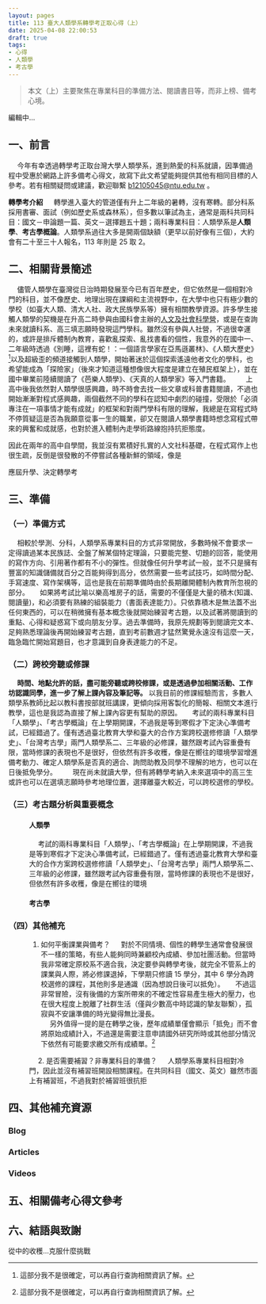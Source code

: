 ```yaml
---
layout: pages
title: 113 臺大人類學系轉學考正取心得（上）
date: 2025-04-08 22:00:53
draft: true
tags: 
- 心得
- 人類學
- 考古學
---
```

<style>
.indent-block {
  margin-left: 3em;
}
</style>


> 本文（上）主要聚焦在專業科目的準備方法、閱讀書目等，而非上榜、備考心境。 

編輯中...

## 一、前言
　	今年有幸透過轉學考正取台灣大學人類學系，進到熱愛的科系就讀，因準備過程中受惠於網路上許多備考心得文，故寫下此文希望能夠提供其他有相同目標的人參考。若有相關疑問或建議，歡迎聯繫 b12105045@ntu.edu.tw 。

**轉學考介紹**
　	轉學進入臺大的管道僅有升上二年級的暑轉，沒有寒轉。部分科系採用書審、面試（例如歷史系或森林系），但多數以筆試為主，通常是兩科共同科目：國文－申論題一篇、英文－選擇題五十題；兩科專業科目：人類學系是**人類學**、**考古學概論**。人類學系過往大多是開兩個缺額（更早以前好像有三個），大約會有二十至三十人報名，113 年則是 25 取 2。

## 二、相關背景簡述
　	儘管人類學在臺灣從日治時期發展至今已有百年歷史，但它依然是一個相對冷門的科目，並不像歷史、地理出現在課綱和主流視野中，在大學中也只有極少數的學校（如臺大人類、清大人社、政大民族學系等）擁有相關教學資源。許多學生接觸人類學的契機是在升高二時參與由國科會主辦的[人文及社會科學營](https://2025ntuhsc.wixsite.com/2025hsc)，或是在查詢未來就讀科系、高三填志願時發現這門學科。雖然沒有參與人社營，不過很幸運的，或許是排斥體制內教育，喜歡亂探索、亂找書看的個性，我意外的在國中一、二年級時透過《別睡，這裡有蛇！：一個語言學家在亞馬遜叢林》、《人類大歷史》[^1]以及超級歪的頻道接觸到人類學，開始著迷於這個探索遙遠他者文化的學科，也希望能成為「探險家」（後來才知道這種想像很大程度是建立在殖民框架上），並在國中畢業前陸續閱讀了《芭樂人類學》、《天真的人類學家》等入門書籍。
　　上高中後我依然對人類學很感興趣，時不時會去找一些文章或科普書籍閱讀，不過也開始漸漸對程式感興趣，兩個截然不同的學科在認知中劇烈的碰撞，受限於「必須專注在一項事情才能有成就」的框架和對兩門學科有限的理解，我總是在寫程式時不停質疑這是否為我願意從事一生的職業，卻又在閱讀人類學書籍時想念寫程式帶來的興奮和成就感，也對於進入體制內走學術路線抱持抗拒態度。

因此在兩年的高中自學間，我並沒有累積好扎實的人文社科基礎，在程式寫作上也很生疏，反倒是很發散的不停嘗試各種新鮮的領域，像是



應屆升學、決定轉學考


## 三、準備
### （一）準備方式
　 相較於學測、分科，人類學系專業科目的方式非常開放，多數時候不會要求一定得讀過某本民族誌、全盤了解某個特定理論，只要能完整、切題的回答，能使用的寫作方向、引用著作都有不小的彈性。但就像任何升學考試一般，並不只是擁有豐富的知識儲備就百分之百能夠得到高分，依然需要一些考試技巧，如時間分配、手寫速度、寫作架構等，這也是我在前期準備時由於長期離開體制內教育所忽視的部分。
　	如果將考試比喻以樂高堆房子的話，需要的不僅僅是大量的積木(知識、閱讀量)，和必須要有熟練的組裝能力（書面表達能力）。只依靠積木是無法蓋不出任何東西的，可以在稍微擁有基本概念後就開始練習考古題，以及試著將閱讀到的重點、心得和疑惑寫下或向朋友分享。過去準備時，我原先規劃等到閱讀完文本、足夠熟悉理論後再開始練習考古題，直到考前數週才猛然驚覺永遠沒有這麼一天，臨急臨忙開始寫題目，也才意識到自身表達能力的不足。

### （二）跨校旁聽或修課
　	**時間、地點允許的話，盡可能旁聽或跨校修課，或是透過參加相關活動、工作坊認識同學，進一步了解上課內容及筆記等。** 以我目前的修課經驗而言，多數人類學系教師比起以教科書按部就班講課，更傾向採用客製化的簡報、相關文本進行教學，這也是我認為直接了解上課內容更有幫助的原因。
　	考試的兩科專業科目「人類學」、「考古學概論」在上學期開課，不過我是等到寒假才下定決心準備考試，已經錯過了。僅有透過臺北教育大學和臺大的合作方案跨校選修修讀「人類學史」、「台灣考古學」兩門人類學系二、三年級的必修課，雖然跟考試內容重疊有限，當時修課的表現也不是很好，但依然有許多收穫，像是在嚮往的環境學習增進備考動力、確定人類學系是否真的適合、詢問助教及同學不理解的地方，也可以在日後抵免學分。
　　現在尚未就讀大學，但有將轉學考納入未來選項中的高三生或許也可以在選填志願時參考地理位置，選擇離臺大較近，可以跨校選修的學校。

### （三）考古題分析與重要概念
<div class="indent-block">

#### 人類學
　	考試的兩科專業科目「人類學」、「考古學概論」在上學期開課，不過我是等到寒假才下定決心準備考試，已經錯過了。僅有透過臺北教育大學和臺大的合作方案跨校選修修讀「人類學史」、「台灣考古學」兩門人類學系二、三年級的必修課，雖然跟考試內容重疊有限，當時修課的表現也不是很好，但依然有許多收穫，像是在嚮往的環境

#### 考古學

</div>

### （四）其他補充
<div class="indent-block">

1. 如何平衡課業與備考？
　	對於不同情境、個性的轉學生通常會發展很不一樣的策略，有些人能夠同時兼顧校內成績、參加社團活動。但當時我非常確定原校系不適合我，決定要參與轉學考後，就完全不管系上的課業與人際，將必修課退掉，下學期只修讀 15 學分，其中 6 學分為跨校選修的課程，其他則多是通識（因為想說日後可以抵免）。
　	不過這非常冒險，沒有後備的方案所帶來的不確定性容易產生極大的壓力，也在很大程度上脫離了社群生活（僅與少數高中時認識的摯友聯繫），孤寂與不安讓準備的時光變得無比漫長。<br/>
　	另外值得一提的是在轉學之後，歷年成績單僅會顯示「抵免」而不會將原始成績計入，不過還是需要注意申請國外研究所時或其他部分情況下依然有可能要求繳交所有成績單。[^1]

　
2. 是否需要補習？非專業科目的準備？
　	人類學系專業科目相對冷門，因此並沒有補習班開設相關課程。在共同科目（國文、英文）雖然市面上有補習班，不過我對於補習班很抗拒


</div>


## 四、其他補充資源
### Blog

### Articles

### Videos

### 

## 五、相關備考心得文參考


## 六、結語與致謝
從中的收穫...克服什麼挑戰


[^1]: 這部分我不是很確定，可以再自行查詢相關資訊了解。